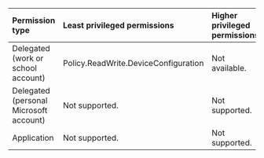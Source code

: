 |Permission type|Least privileged permissions|Higher privileged permissions|
|:---|:---|:---|
|Delegated (work or school account)|Policy.ReadWrite.DeviceConfiguration|Not available.|
|Delegated (personal Microsoft account)|Not supported.|Not supported.|
|Application|Not supported.|Not supported.|